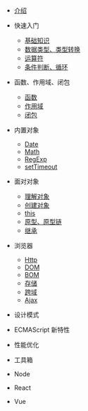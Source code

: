 - [介绍](./README.md)

- 快速入门

  - [基础知识](./introduction/1-1.md)
  - [数据类型、类型转换](./introduction/1-2.md)
  - [运算符](./introduction/1-3.md)
  - [条件判断、循环](./introduction/1-4.md)

- 函数、作用域、闭包

  - [函数](./grammar/2-1.md)
  - [作用域](./grammar/2-2.md)
  - [闭包](./grammar/2-3.md)

- 内置对象

  - [Date](./stdlib/3-1.md)
  - [Math](./stdlib/3-2.md)
  - [RegExp](./stdlib/3-3.md)
  - [setTimeout](./stdlib/3-4.md)

- 面对对象

  - [理解对象](./oop/4-1.md)
  - [创建对象](./oop/4-2.md)
  - [this](./oop/4-3.md)
  - [原型、原型链](./oop/4-4.md)
  - [继承](./oop/4-5.md)

- 浏览器

  - [Http](./browser/5-1.md)
  - [DOM](./browser/5-2.md)
  - [BOM](./browser/5-3.md)
  - [存储](./browser/5-4.md)
  - [跨域](./browser/5-5.md)
  - [Ajax](./browser/5-6.md)

- 设计模式

- ECMAScript 新特性

- 性能优化

- 工具箱

- Node

- React

- Vue
